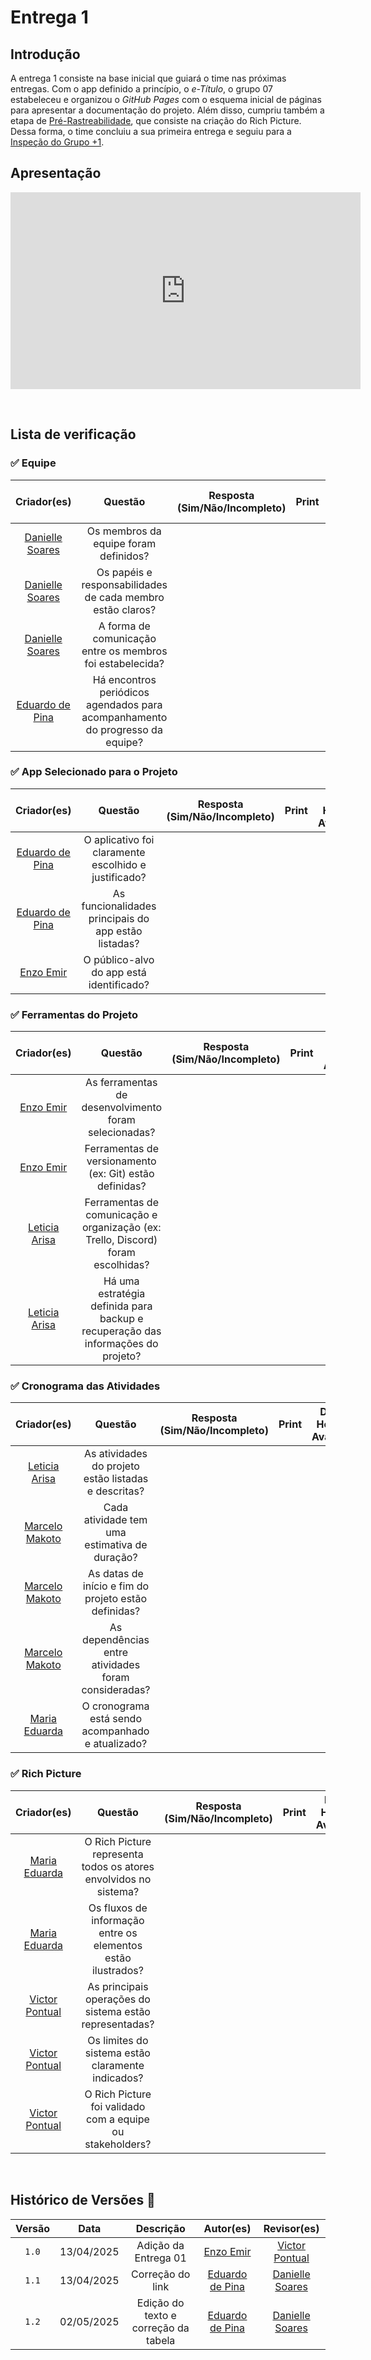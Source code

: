 # Entrega 1 

## Introdução

A entrega 1 consiste na base inicial que guiará o time nas próximas entregas. Com o app definido a princípio, o *e-Título*, o grupo 07 estabeleceu e organizou o *GitHub Pages* com o esquema inicial de páginas para apresentar a documentação do projeto. Além disso, cumpriu também a etapa de [Pré-Rastreabilidade](../../Pre-Rastreabilidade/Rich-Picture), que consiste na criação do Rich Picture. Dessa forma, o time concluiu a sua primeira entrega e seguiu para a [Inspeção do Grupo +1](../../Inspecao-mais1/Entrega-1).

## Apresentação

<p style="text-align: center">
<iframe width="560" height="315" src="https://www.youtube.com/embed/GZ2H4fPk-Dg?si=feVxa6PdMiTaTxaU" title="YouTube video player" frameborder="0" allow="accelerometer; autoplay; clipboard-write; encrypted-media; gyroscope; picture-in-picture; web-share" referrerpolicy="strict-origin-when-cross-origin" allowfullscreen></iframe>
</p>

<br>

## Lista de verificação

### ✅ Equipe

| Criador(es) | Questão | Resposta (Sim/Não/Incompleto) | Print | Data e Hora da Avaliação |
| :-: | :-: | :-: | :-: | :-: |
| [Danielle Soares](https://github.com/danielle-soaress) | Os membros da equipe foram definidos? |  |  |  |
| [Danielle Soares](https://github.com/danielle-soaress) | Os papéis e responsabilidades de cada membro estão claros? |  |  |  |
| [Danielle Soares](https://github.com/danielle-soaress) | A forma de comunicação entre os membros foi estabelecida? |  |  |  |
| [Eduardo de Pina](https://github.com/eduardodpms) | Há encontros periódicos agendados para acompanhamento do progresso da equipe? |  |  |  |


### ✅ App Selecionado para o Projeto

| Criador(es) | Questão | Resposta (Sim/Não/Incompleto) | Print | Data e Hora da Avaliação |
| :-: | :-: | :-: | :-: | :-: |
| [Eduardo de Pina](https://github.com/eduardodpms) | O aplicativo foi claramente escolhido e justificado? |  |  |  |
| [Eduardo de Pina](https://github.com/eduardodpms) | As funcionalidades principais do app estão listadas? |  |  |  |
| [Enzo Emir](https://github.com/EnzoEmir) | O público-alvo do app está identificado? |  |  |  |


### ✅ Ferramentas do Projeto

| Criador(es) | Questão | Resposta (Sim/Não/Incompleto) | Print | Data e Hora da Avaliação |
| :-: | :-: | :-: | :-: | :-: |
| [Enzo Emir](https://github.com/EnzoEmir) | As ferramentas de desenvolvimento foram selecionadas? |  |  |  |
| [Enzo Emir](https://github.com/EnzoEmir) | Ferramentas de versionamento (ex: Git) estão definidas? |  |  |  |
| [Leticia Arisa](https://github.com/Leticia-Arisa-K-Higa) | Ferramentas de comunicação e organização (ex: Trello, Discord) foram escolhidas? |  |  |  |
| [Leticia Arisa](https://github.com/Leticia-Arisa-K-Higa) | Há uma estratégia definida para backup e recuperação das informações do projeto?  |  |  |  |

### ✅ Cronograma das Atividades

| Criador(es) | Questão | Resposta (Sim/Não/Incompleto) | Print | Data e Hora da Avaliação |
| :-: | :-: | :-: | :-: | :-: |
| [Leticia Arisa](https://github.com/Leticia-Arisa-K-Higa) | As atividades do projeto estão listadas e descritas? |  |  |
| [Marcelo Makoto](https://github.com/MM4k) | Cada atividade tem uma estimativa de duração? |  |  |  |
| [Marcelo Makoto](https://github.com/MM4k) | As datas de início e fim do projeto estão definidas? |  |  |  |
| [Marcelo Makoto](https://github.com/MM4k) | As dependências entre atividades foram consideradas? |  |  |  |
| [Maria Eduarda](https://github.com/dudaa28) | O cronograma está sendo acompanhado e atualizado? |  |  |  |

### ✅ Rich Picture

| Criador(es) | Questão | Resposta (Sim/Não/Incompleto) | Print | Data e Hora da Avaliação |
| :-: | :-: | :-: | :-: | :-: |
| [Maria Eduarda](https://github.com/dudaa28) | O Rich Picture representa todos os atores envolvidos no sistema? |  |  |  |
| [Maria Eduarda](https://github.com/dudaa28) | Os fluxos de informação entre os elementos estão ilustrados? |  |  |  |
| [Victor Pontual](https://github.com/VictorPontual) | As principais operações do sistema estão representadas? |  |  |  |
| [Victor Pontual](https://github.com/VictorPontual) | Os limites do sistema estão claramente indicados? |  |  |  |
| [Victor Pontual](https://github.com/VictorPontual) | O Rich Picture foi validado com a equipe ou stakeholders? |  |  |

<br>

## Histórico de Versões 📅

| Versão | Data | Descrição | Autor(es) | Revisor(es) |
| :-: | :-: | :-: | :-: | :-: |
| `1.0`  | 13/04/2025 | Adição da Entrega 01 | [Enzo Emir](https://github.com/EnzoEmir) | [Victor Pontual](https://github.com/VictorPontual) |
| `1.1`  | 13/04/2025 | Correção do link | [Eduardo de Pina](https://github.com/eduardodpms) | [Danielle Soares](https://github.com/danielle-soaress) |
| `1.2`  | 02/05/2025 | Edição do texto e correção da tabela | [Eduardo de Pina](https://github.com/eduardodpms) | [Danielle Soares](https://github.com/danielle-soaress) |
